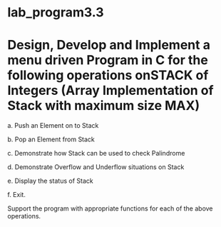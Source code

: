 # lab_program3.3
# Design, Develop and Implement a menu driven Program in C for the following operations onSTACK of Integers (Array Implementation of Stack with maximum size MAX)

a. Push an Element on to Stack

 b. Pop an Element from Stack

c. Demonstrate how Stack can be used to check Palindrome

d. Demonstrate Overflow and Underflow situations on Stack

e. Display the status of Stack

f. Exit.

Support the program with appropriate functions for each of the above
operations.
